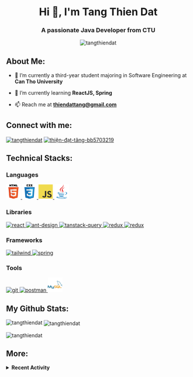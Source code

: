 <h1 align="center">Hi 👋, I'm Tang Thien Dat</h1>
<h3 align="center">A passionate Java Developer from CTU</h3>

<p align="center"> <img src="https://komarev.com/ghpvc/?username=tangthiendat&label=Profile%20views&color=0e75b6&style=flat" alt="tangthiendat" /> </p>

<h2>About Me:</h2>

- 🔭 I’m currently a third-year student majoring in Software Engineering at **Can Tho University**

- 🌱 I’m currently learning **ReactJS, Spring**

- 📫 Reach me at **thiendattang@gmail.com**

<h2 align="left">Connect with me:</h2>
<p align="left">
<a href="https://www.facebook.com/profile.php?id=100015531667535" target="blank"><img align="center" src="https://raw.githubusercontent.com/rahuldkjain/github-profile-readme-generator/master/src/images/icons/Social/facebook.svg" alt="tangthiendat" height="30" width="40" /></a>
<a href="https://linkedin.com/in/thiện-đạt-tăng-bb5703219" target="blank"><img align="center" src="https://raw.githubusercontent.com/rahuldkjain/github-profile-readme-generator/master/src/images/icons/Social/linked-in-alt.svg" alt="thiện-đạt-tăng-bb5703219" height="30" width="40" /></a>
</p>

<h2 align="left">Technical Stacks:</h2>
<h3 align="left">Languages</h3>
<p align="left">
  <a href="https://www.w3.org/html/" target="_blank" rel="noreferrer"> <img src="https://raw.githubusercontent.com/devicons/devicon/master/icons/html5/html5-original-wordmark.svg" alt="html5" width="40" height="40"/> </a> 
  <a href="https://www.w3schools.com/css/" target="_blank" rel="noreferrer"> <img src="https://raw.githubusercontent.com/devicons/devicon/master/icons/css3/css3-original-wordmark.svg" alt="css3" width="40" height="40"/> </a> 
  <a href="https://developer.mozilla.org/en-US/docs/Web/JavaScript" target="_blank" rel="noreferrer"> <img src="https://raw.githubusercontent.com/devicons/devicon/master/icons/javascript/javascript-original.svg" alt="javascript" width="40" height="40"/> </a> 
  <a href="https://www.java.com" target="_blank" rel="noreferrer"> <img src="https://raw.githubusercontent.com/devicons/devicon/master/icons/java/java-original.svg" alt="java" width="40" height="40"/> </a> 
  
</p>
<h3 align="left">Libraries</h3>
<p align="left">
  <a href="https://reactjs.org/" target="_blank" rel="noreferrer"> <img src="https://cdn.jsdelivr.net/gh/devicons/devicon@latest/icons/react/react-original.svg" alt="react" width="40" height="40"/> </a> 
  <a href="https://ant.design/" target="_blank" rel="noreferrer"> <img src="https://cdn.jsdelivr.net/gh/devicons/devicon@latest/icons/antdesign/antdesign-original.svg" alt="ant-design" width="40" height="40"/> </a> 
  <a href="https://tanstack.com/query/latest" target="_blank" rel="noreferrer"> <img src="https://cottonbureau.com/image?path=sellers%2Foriginals%2F101860_tanner-linsley_8BFQ.png" alt="tanstack-query" width="40" height="40"/> </a> 
  <a href="https://redux-toolkit.js.org" target="_blank" rel="noreferrer"> <img src="https://cdn.jsdelivr.net/gh/devicons/devicon@latest/icons/redux/redux-original.svg" alt="redux" width="40" height="40"/> </a>     
  <a href="https://react-hook-form.com/" target="_blank" rel="noreferrer"> <img src="https://react-hook-form.com/images/logo/react-hook-form-logo-only.png" alt="redux" width="40" height="40"/> </a>     
</p>
<h3 align="left">Frameworks</h3>
<p align="left">
  <a href="https://tailwindcss.com/" target="_blank" rel="noreferrer"> <img src="https://www.vectorlogo.zone/logos/tailwindcss/tailwindcss-icon.svg" alt="tailwind" width="40" height="40"/> </a> 
  <a href="https://spring.io/" target="_blank" rel="noreferrer"> <img src="https://www.vectorlogo.zone/logos/springio/springio-icon.svg" alt="spring" width="40" height="40"/> </a>  
</p>
<h3 align="left">Tools</h3>
<p align="left">
  <a href="https://git-scm.com/" target="_blank" rel="noreferrer"> <img src="https://www.vectorlogo.zone/logos/git-scm/git-scm-icon.svg" alt="git" width="40" height="40"/> </a> 
  <a href="https://postman.com" target="_blank" rel="noreferrer"> <img src="https://www.vectorlogo.zone/logos/getpostman/getpostman-icon.svg" alt="postman" width="40" height="40"/> </a> 
  <a href="https://www.mysql.com/" target="_blank" rel="noreferrer"> <img src="https://raw.githubusercontent.com/devicons/devicon/master/icons/mysql/mysql-original-wordmark.svg" alt="mysql" width="40" height="40"/> </a> 
</p>

<h2>My Github Stats:</h2>

<p><img align="left" src="https://github-readme-stats.vercel.app/api/top-langs?username=tangthiendat&show_icons=true&locale=en&layout=compact" alt="tangthiendat" /></p>

<p>&nbsp;<img align="center" src="https://github-readme-stats.vercel.app/api?username=tangthiendat&show_icons=true&locale=en" alt="tangthiendat" /></p>

<p><img align="center" src="https://github-readme-streak-stats.herokuapp.com/?user=tangthiendat&" alt="tangthiendat" /></p>

<h2>More:</h2>

<details>
  <summary><b>Recent Activity</b></summary>
  <br/>
    <a href="https://github.com/tangthiendat/"><img alt="Gift' Activity Graph" src="https://github-readme-activity-graph.vercel.app/graph?username=tangthiendat&theme=github-compact&area=true" /></a>
  <br/>
</details>
